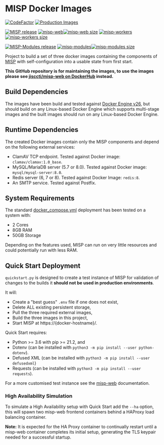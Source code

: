 <!--
SPDX-FileCopyrightText: 2023-2024 Jisc Services Limited
SPDX-FileContributor: Joe Pitt

SPDX-License-Identifier: GPL-3.0-only
-->
# MISP Docker Images

[![CodeFactor](https://www.codefactor.io/repository/github/jisccti/misp-docker/badge)](https://www.codefactor.io/repository/github/jisccti/misp-docker)
[![Production Images](https://github.com/jisccti/misp-docker/actions/workflows/production-images.yml/badge.svg)](https://github.com/jisccti/misp-docker/actions/workflows/production-images.yml)

[![MISP release](https://img.shields.io/github/v/release/MISP/MISP?logo=github&sort=semver&label=MISP%20(source))](https://github.com/MISP/MISP)
[![misp-web](https://img.shields.io/docker/v/jisccti/misp-web?sort=semver&logo=docker&label=misp-web)![misp-web size](https://img.shields.io/docker/image-size/jisccti/misp-web/latest?label=%20)](https://hub.docker.com/r/jisccti/misp-web)
[![misp-workers](https://img.shields.io/docker/v/jisccti/misp-workers?sort=semver&logo=docker&label=misp-workers)![misp-workers size](https://img.shields.io/docker/image-size/jisccti/misp-workers/latest?label=%20)](https://hub.docker.com/r/jisccti/misp-workers)

[![MISP-Modules release](https://img.shields.io/github/v/tag/MISP/misp-modules?logo=github&sort=semver&label=MISP-Modules%20(source))](https://github.com/MISP/misp-modules)
[![misp-modules](https://img.shields.io/docker/v/jisccti/misp-modules?sort=semver&logo=docker&label=misp-modules)![misp-modules size](https://img.shields.io/docker/image-size/jisccti/misp-modules/latest?label=%20)](https://hub.docker.com/r/jisccti/misp-modules)

Project to build a set of three docker images containing the components of
[MISP](https://github.com/MISP/MISP) with self-configuration into a usable state from first start.

**This GitHub repository is for maintaining the images, to use the images please see
[jisccti/misp-web on DockerHub](https://hub.docker.com/r/jisccti/misp-web) instead.**

## Build Dependencies

The images have been build and tested against
[Docker Engine v26]((https://docs.docker.com/engine/install/#server)), but should build on any
Linux-based Docker Engine which supports multi-stage images and the built images should run on any
Linux-based Docker Engine.

## Runtime Dependencies

The created Docker images contain only the MISP components and depend on the following external
services:

* ClamAV TCP endpoint. Tested against Docker image: `clamav/clamav:1.0_base`.
* MySQL/MariaDB server (5.7 or 8.0). Tested against Docker image: `mysql/mysql-server:8.0`.
* Redis server (6, 7 or 8). Tested against Docker Image: `redis:8`.
* An SMTP service. Tested against Postfix.

## System Requirements

The standard [docker_compose.yml](./docker-compose.yml) deployment has been tested on a system with:

* 2 Cores
* 8GB RAM
* 50GB Storage

Depending on the features used, MISP can run on very little resources and could potentially run with
less RAM.

## Quick Start Deployment

`quickstart.py` is designed to create a test instance of MISP for validation of changes to the
builds it **should not be used in production environments**.

It will:

* Create a "best guess" `.env` file if one does not exist,
* Delete ALL existing persistent storage,
* Pull the three required external images,
* Build the three images in this project,
* Start MISP at https://{docker-hostname}/.

Quick Start requires:

* Python >= 3.6 with pip >= 21.2, and
* Dotenv (can be installed with `python3 -m pip install --user python-dotenv`).
* Defused XML (can be installed with `python3 -m pip install --user defusedxml`)
* Requests (can be installed with `python3 -m pip install --user requests`).

For a more customised test instance see the [misp-web](./docs/misp-web.md) documentation.

### High Availability Simulation

To simulate a High Availability setup with Quick Start add the `--ha` option, this will spawn two
misp-web frontend containers behind a HAProxy load balancing container.

**Note:** It is expected for the HA Proxy container to continually restart until a misp-web
container completes its initial setup, generating the TLS keypair needed for a successful startup.
